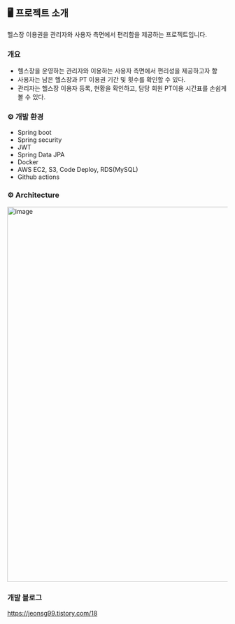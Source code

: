 ## 🖥️ 프로젝트 소개
헬스장 이용권을 관리자와 사용자 측면에서 편리함을 제공하는 프로젝트입니다.
<br>
### 개요 
- 헬스장을 운영하는 관리자와 이용하는 사용자 측면에서 편리성을 제공하고자 함
- 사용자는 남은 헬스장과 PT 이용권 기간 및 횟수를 확인할 수 있다.
- 관리자는 헬스장 이용자 등록, 현황을 확인하고, 담당 회원 PT이용 시간표를 손쉽게 볼 수 있다.

### ⚙️ 개발 환경
- Spring boot
- Spring security
- JWT
- Spring Data JPA
- Docker
- AWS EC2, S3, Code Deploy, RDS(MySQL)
- Github actions

### ⚙️ Architecture
<img width="859" alt="image" src="https://github.com/JeonSungGwon/Capstone/assets/129651243/25a0c297-7b3e-4af3-a8ff-6efa32e9d01f">


### 개발 블로그
<https://jeonsg99.tistory.com/18>
